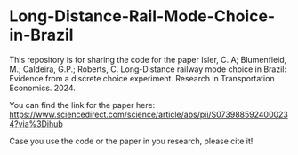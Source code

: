 # Long-Distance-Rail-Mode-Choice-in-Brazil
This repository is for sharing the code for the paper Isler, C. A; Blumenfield, M.; Caldeira, G.P.; Roberts, C. Long-Distance railway mode choice in Brazil: Evidence from a discrete choice experiment. Research in Transportation Economics. 2024. 

You can find the link for the paper here: https://www.sciencedirect.com/science/article/abs/pii/S0739885924000234?via%3Dihub

Case you use the code or the paper in you research, please cite it!
